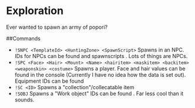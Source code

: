 # Exploration
Ever wanted to spawn an army of popori?

##Commands
* `!SNPC <TemplateId> <HuntingZone> <SpawnScript>` Spawns in an NPC. IDs for NPCs can be found <here> and spawnscripts <here>. Lots of things are NPCs.
* `!SPC <Face> <Hair> <Mount> <Name> <hairitem> <maskitem> <backitem> <weaponskin> <costume>` Spawns a player. Face and hair values can be found in the console (Currently I have no idea how the data is set out). Equipment IDs can be found <here>
* `!SC <ID>` Spawns a "collection"/collecatable item
* `!SOBJ` Spawns a "Work object" IDs can be found <here>. Far less cool than it sounds.
